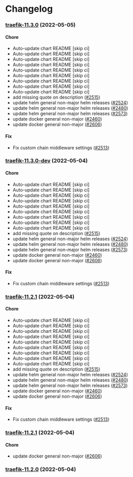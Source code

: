 # Changelog<br>


<a name="traefik-11.3.0"></a>
### [traefik-11.3.0](https://github.com/truecharts/apps/compare/traefik-11.1.1...traefik-11.3.0) (2022-05-05)

#### Chore

* Auto-update chart README [skip ci]
* Auto-update chart README [skip ci]
* Auto-update chart README [skip ci]
* Auto-update chart README [skip ci]
* Auto-update chart README [skip ci]
* Auto-update chart README [skip ci]
* Auto-update chart README [skip ci]
* Auto-update chart README [skip ci]
* Auto-update chart README [skip ci]
* add missing quote on description ([#2515](https://github.com/truecharts/apps/issues/2515))
* update helm general non-major helm releases ([#2524](https://github.com/truecharts/apps/issues/2524))
* update helm general non-major helm releases ([#2480](https://github.com/truecharts/apps/issues/2480))
* update helm general non-major helm releases ([#2573](https://github.com/truecharts/apps/issues/2573))
* update docker general non-major ([#2460](https://github.com/truecharts/apps/issues/2460))
* update docker general non-major ([#2606](https://github.com/truecharts/apps/issues/2606))

#### Fix

* Fix custom chain middleware settings ([#2513](https://github.com/truecharts/apps/issues/2513))



<a name="traefik-11.3.0-dev"></a>
### [traefik-11.3.0-dev](https://github.com/truecharts/apps/compare/traefik-11.1.1...traefik-11.3.0-dev) (2022-05-04)

#### Chore

* Auto-update chart README [skip ci]
* Auto-update chart README [skip ci]
* Auto-update chart README [skip ci]
* Auto-update chart README [skip ci]
* Auto-update chart README [skip ci]
* Auto-update chart README [skip ci]
* Auto-update chart README [skip ci]
* Auto-update chart README [skip ci]
* Auto-update chart README [skip ci]
* add missing quote on description ([#2515](https://github.com/truecharts/apps/issues/2515))
* update helm general non-major helm releases ([#2524](https://github.com/truecharts/apps/issues/2524))
* update helm general non-major helm releases ([#2480](https://github.com/truecharts/apps/issues/2480))
* update helm general non-major helm releases ([#2573](https://github.com/truecharts/apps/issues/2573))
* update docker general non-major ([#2460](https://github.com/truecharts/apps/issues/2460))
* update docker general non-major ([#2606](https://github.com/truecharts/apps/issues/2606))

#### Fix

* Fix custom chain middleware settings ([#2513](https://github.com/truecharts/apps/issues/2513))



<a name="traefik-11.2.1"></a>
### [traefik-11.2.1](https://github.com/truecharts/apps/compare/traefik-11.1.1...traefik-11.2.1) (2022-05-04)

#### Chore

* Auto-update chart README [skip ci]
* Auto-update chart README [skip ci]
* Auto-update chart README [skip ci]
* Auto-update chart README [skip ci]
* Auto-update chart README [skip ci]
* Auto-update chart README [skip ci]
* Auto-update chart README [skip ci]
* Auto-update chart README [skip ci]
* Auto-update chart README [skip ci]
* add missing quote on description ([#2515](https://github.com/truecharts/apps/issues/2515))
* update helm general non-major helm releases ([#2524](https://github.com/truecharts/apps/issues/2524))
* update helm general non-major helm releases ([#2480](https://github.com/truecharts/apps/issues/2480))
* update helm general non-major helm releases ([#2573](https://github.com/truecharts/apps/issues/2573))
* update docker general non-major ([#2460](https://github.com/truecharts/apps/issues/2460))
* update docker general non-major ([#2606](https://github.com/truecharts/apps/issues/2606))

#### Fix

* Fix custom chain middleware settings ([#2513](https://github.com/truecharts/apps/issues/2513))



<a name="traefik-11.2.1"></a>
### [traefik-11.2.1](https://github.com/truecharts/apps/compare/traefik-11.2.0...traefik-11.2.1) (2022-05-04)

#### Chore

* update docker general non-major ([#2606](https://github.com/truecharts/apps/issues/2606))



<a name="traefik-11.2.0"></a>
### [traefik-11.2.0](https://github.com/truecharts/apps/compare/traefik-11.1.8...traefik-11.2.0) (2022-05-04)



<a name="traefik-11.1.8"></a>
